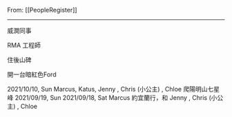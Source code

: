 From: [[PeopleRegister]]

---


威潤同事

RMA 工程師

住後山碑

開一台暗紅色Ford


2021/10/10, Sun Marcus, Katus, Jenny , Chris (小公主) , Chloe 爬陽明山七星峰
2021/09/19, Sun 
2021/09/18, Sat Marcus 約宜蘭行，和 Jenny , Chris (小公主) , Chloe